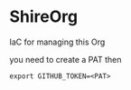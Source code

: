 # ShireOrg
IaC for managing this Org

you need to create a PAT then

```export GITHUB_TOKEN=<PAT>```
